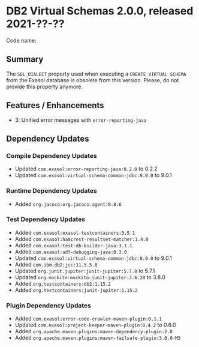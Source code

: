 # DB2 Virtual Schemas 2.0.0, released 2021-??-??

Code name:

## Summary

The `SQL_DIALECT` property used when executing a `CREATE VIRTUAL SCHEMA` from the Exasol database is obsolete from this version. Please, do not provide this property anymore.

## Features / Enhancements

* 3: Unified error messages with `error-reporting-java` 

## Dependency Updates

### Compile Dependency Updates

* Updated `com.exasol:error-reporting-java:0.2.0` to 0.2.2
* Updated `com.exasol:virtual-schema-common-jdbc:8.0.0` to 9.0.1

### Runtime Dependency Updates

* Added `org.jacoco:org.jacoco.agent:0.8.6`

### Test Dependency Updates

* Added `com.exasol:exasol-testcontainers:3.5.1`
* Added `com.exasol:hamcrest-resultset-matcher:1.4.0`
* Added `com.exasol:test-db-builder-java:3.1.1`
* Added `com.exasol:udf-debugging-java:0.3.0`
* Updated `com.exasol:virtual-schema-common-jdbc:8.0.0` to 9.0.1
* Added `com.ibm.db2:jcc:11.5.5.0`
* Updated `org.junit.jupiter:junit-jupiter:5.7.0` to 5.7.1
* Updated `org.mockito:mockito-junit-jupiter:3.6.28` to 3.8.0
* Added `org.testcontainers:db2:1.15.2`
* Added `org.testcontainers:junit-jupiter:1.15.2`

### Plugin Dependency Updates

* Added `com.exasol:error-code-crawler-maven-plugin:0.1.1`
* Updated `com.exasol:project-keeper-maven-plugin:0.4.2` to 0.6.0
* Added `org.apache.maven.plugins:maven-dependency-plugin:2.8`
* Added `org.apache.maven.plugins:maven-failsafe-plugin:3.0.0-M3`